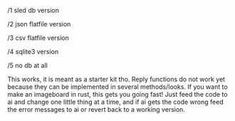 /1 sled db version

/2 json flatfile version

/3 csv flatfile version

/4 sqlite3 version

/5 no db at all

This works, it is meant as a starter kit tho. Reply functions do not work yet because they can be implemented in several methods/looks. If you want to make an imageboard in rust, this gets you going fast! Just feed the code to ai and change one little thing at a time, and if ai gets the code wrong feed the error messages to ai or revert back to a working version.


